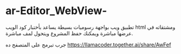 # ar-Editor_WebView-
تطبيق ويب بواجهة رسوميات بسيطة يساعد بأختبار كود الويب html ومشتقاته في عرضها مباشرة ويمكنك حفظ المشروع ويتحول لمف مباشرة.

جرب تبرمج على المتصفح ده
https://llamacoder.together.ai/share/AwFef
